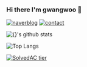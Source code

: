 ### Hi there I'm gwangwoo 👋

[![naverblog](https://img.shields.io/badge/naverblog-badge?style=flat-square&logo=Blogger&logoColor=white)](http://blog.naver.com/rhkddn5161)
[![contact](https://img.shields.io/badge/-gguu@hyundai-ngv.com-c14438?style=flat-square&logo=hyundai&logoColor=white&color=blue&link=mailto:gguu@hyundai-ngv.com)](mailto:gguu@hyundai-ngv.com)

![{}'s github stats](https://github-readme-stats.vercel.app/api?username=gwangwoo&show_icons=true&&theme=dracula&count_private=true)

![Top Langs](https://github-readme-stats.vercel.app/api/top-langs/?username=gwangwoo&layout=compact&hide=csharp)

[![SolvedAC tier](http://mazassumnida.wtf/api/v2/generate_badge?boj=gguu)](https://solved.ac/{})
